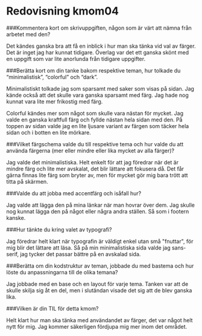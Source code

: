 ---
---
Redovisning kmom04
=========================


###Kommentera kort om skrivuppgiften, någon som är värt att nämna från arbetet med den?

Det kändes ganska bra att få en inblick i hur man ska tänka vid val av färger.
Det är inget jag har kunnat tidigare. Överlag var det ett ganska skönt med en uppgift som var lite anorlunda från tidigare uppgifter.

###Berätta kort om din tanke bakom respektive teman, hur tolkade du “minimalistisk”, “colorful” och “dark”.

Minimalistiskt tolkade jag som sparsamt med saker som visas på sidan. Jag kände också att det skulle vara ganska sparsamt med färg. Jag hade nog kunnat vara lite mer frikostig med färg.

Colorful kändes mer som något som skulle vara nästan för mycket. Jag valde en ganska kraftfull färg och fyllde nästan hela sidan med den. På toppen av sidan valde jag en lite ljusare variant av färgen som täcker hela sidan och i botten en lite mörkare.

###Vilket färgschema valde du till respektive tema och hur valde du att använda färgerna (mer eller mindre eller lika mycket av alla färger)?

Jag valde det minimalistiska. Helt enkelt för att jag föredrar när det är mindre färg och lite mer avskalat, det blir lättare att fokusera då. Det får gärna finnas lite färg som bryter av, men för mycket gör mig bara trött att titta på skärmen.

###Valde du att jobba med accentfärg och isåfall hur?

Jag valde att lägga den på mina länkar när man hovrar över dem. Jag skulle nog kunnat lägga den på något eller några andra ställen. Så som i footern kanske. 

###Hur tänkte du kring valet av typografi?

Jag föredrar helt klart när typografin är väldigt enkel utan små "fnuttar", för mig blir det lättare att läsa. Så på min minimalistiska sida valde jag sans-serif, jag tycker det passar bättre på en avskalad sida.

###Berätta om din kodstruktur av teman, jobbade du med bastema och hur löste du anpassningarna till de olika temana?

Jag jobbade med en base och en layout för varje tema. Tanken var att de skulle skilja sig åt en del, men i slutändan visade det sig att de blev ganska lika.

###Vilken är din TIL för detta kmom?

Helt klart hur man ska tänka med användandet av färger, det var något helt nytt för mig. Jag kommer säkerligen fördjupa mig mer inom det området.